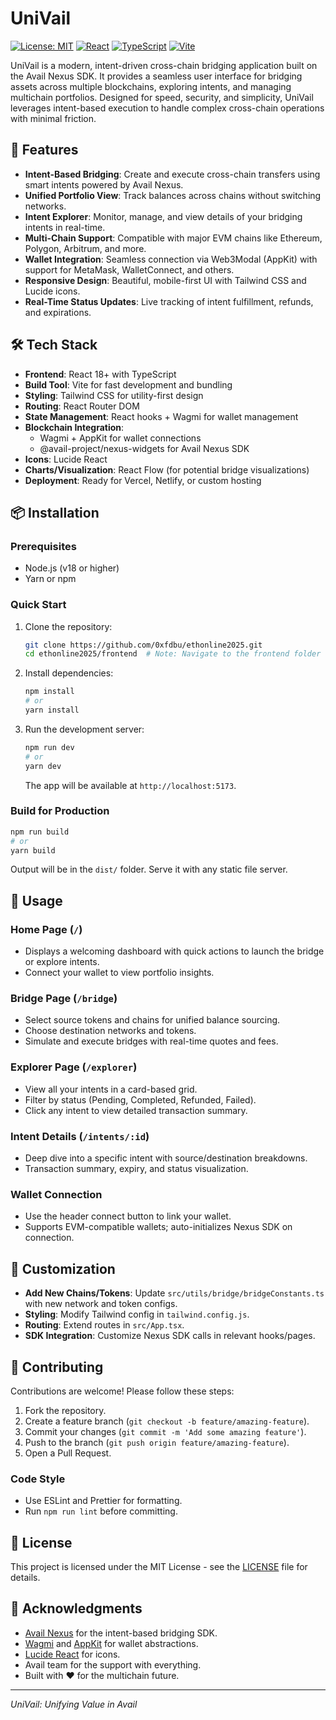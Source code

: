 # UniVail

[![License: MIT](https://img.shields.io/badge/License-MIT-yellow.svg)](https://opensource.org/licenses/MIT)
[![React](https://img.shields.io/badge/React-18.x-blue.svg)](https://reactjs.org/)
[![TypeScript](https://img.shields.io/badge/TypeScript-5.x-blue.svg)](https://www.typescriptlang.org/)
[![Vite](https://img.shields.io/badge/Vite-5.x-orange.svg)](https://vitejs.dev/)

UniVail is a modern, intent-driven cross-chain bridging application built on the Avail Nexus SDK. It provides a seamless user interface for bridging assets across multiple blockchains, exploring intents, and managing multichain portfolios. Designed for speed, security, and simplicity, UniVail leverages intent-based execution to handle complex cross-chain operations with minimal friction.

## 🚀 Features

- **Intent-Based Bridging**: Create and execute cross-chain transfers using smart intents powered by Avail Nexus.
- **Unified Portfolio View**: Track balances across chains without switching networks.
- **Intent Explorer**: Monitor, manage, and view details of your bridging intents in real-time.
- **Multi-Chain Support**: Compatible with major EVM chains like Ethereum, Polygon, Arbitrum, and more.
- **Wallet Integration**: Seamless connection via Web3Modal (AppKit) with support for MetaMask, WalletConnect, and others.
- **Responsive Design**: Beautiful, mobile-first UI with Tailwind CSS and Lucide icons.
- **Real-Time Status Updates**: Live tracking of intent fulfillment, refunds, and expirations.

## 🛠 Tech Stack

- **Frontend**: React 18+ with TypeScript
- **Build Tool**: Vite for fast development and bundling
- **Styling**: Tailwind CSS for utility-first design
- **Routing**: React Router DOM
- **State Management**: React hooks + Wagmi for wallet management
- **Blockchain Integration**:
  - Wagmi + AppKit for wallet connections
  - @avail-project/nexus-widgets for Avail Nexus SDK
- **Icons**: Lucide React
- **Charts/Visualization**: React Flow (for potential bridge visualizations)
- **Deployment**: Ready for Vercel, Netlify, or custom hosting

## 📦 Installation

### Prerequisites

- Node.js (v18 or higher)
- Yarn or npm

### Quick Start

1. Clone the repository:
   ```bash
   git clone https://github.com/0xfdbu/ethonline2025.git
   cd ethonline2025/frontend  # Note: Navigate to the frontend folder to run the project
   ```

2. Install dependencies:
   ```bash
   npm install
   # or
   yarn install
   ```
   
3. Run the development server:
   ```bash
   npm run dev
   # or
   yarn dev
   ```

   The app will be available at `http://localhost:5173`.

### Build for Production

```bash
npm run build
# or
yarn build
```

Output will be in the `dist/` folder. Serve it with any static file server.

## 🚀 Usage

### Home Page (`/`)
- Displays a welcoming dashboard with quick actions to launch the bridge or explore intents.
- Connect your wallet to view portfolio insights.

### Bridge Page (`/bridge`)
- Select source tokens and chains for unified balance sourcing.
- Choose destination networks and tokens.
- Simulate and execute bridges with real-time quotes and fees.

### Explorer Page (`/explorer`)
- View all your intents in a card-based grid.
- Filter by status (Pending, Completed, Refunded, Failed).
- Click any intent to view detailed transaction summary.

### Intent Details (`/intents/:id`)
- Deep dive into a specific intent with source/destination breakdowns.
- Transaction summary, expiry, and status visualization.

### Wallet Connection
- Use the header connect button to link your wallet.
- Supports EVM-compatible wallets; auto-initializes Nexus SDK on connection.

## 🔧 Customization

- **Add New Chains/Tokens**: Update `src/utils/bridge/bridgeConstants.ts` with new network and token configs.
- **Styling**: Modify Tailwind config in `tailwind.config.js`.
- **Routing**: Extend routes in `src/App.tsx`.
- **SDK Integration**: Customize Nexus SDK calls in relevant hooks/pages.

## 🤝 Contributing

Contributions are welcome! Please follow these steps:

1. Fork the repository.
2. Create a feature branch (`git checkout -b feature/amazing-feature`).
3. Commit your changes (`git commit -m 'Add some amazing feature'`).
4. Push to the branch (`git push origin feature/amazing-feature`).
5. Open a Pull Request.

### Code Style
- Use ESLint and Prettier for formatting.
- Run `npm run lint` before committing.

## 📄 License

This project is licensed under the MIT License - see the [LICENSE](LICENSE) file for details.

## 🔧 Acknowledgments

- [Avail Nexus](https://availproject.org/) for the intent-based bridging SDK.
- [Wagmi](https://wagmi.sh/) and [AppKit](https://reown.com/appkit) for wallet abstractions.
- [Lucide React](https://lucide.dev/) for icons.
- Avail team for the support with everything.
- Built with ❤️ for the multichain future.

---

*UniVail: Unifying Value in Avail*